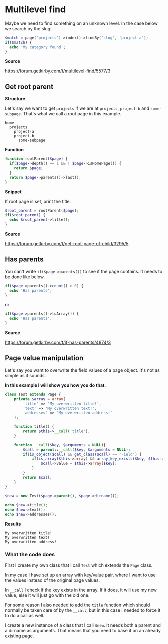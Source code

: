 # Multilevel find

Maybe we need to find something on an unknown level. In the case below we search by the slug:

```php
$match = page('projects')->index()->findBy('slug', 'project-a');
if($match) {
  echo 'My category found';
}
```

**Source**

https://forum.getkirby.com/t/multilevel-find/5577/3

## Get root parent

**Structure**

Let's say we want to get `projects` if we are at `projects`, `project-b` and `some-subpage`. That's what we call a root page in this example.

```text
home
  projects
    project-a
    project-b
      some-subpage
```

**Function**

```php
function rootParent($page) {
  if($page->depth() == 1 && ! $page->isHomePage()) {
    return $page;
  }
  return $page->parents()->last();
}
```

**Snippet**

If root page is set, print the title.

```php
$root_parent = rootParent($page);
if($root_parent) {
  echo $root_parent->title();
}
```

**Source**

https://forum.getkirby.com/t/get-root-page-of-child/3295/5

## Has parents

You can't write `if($page->parents())` to see if the page contains. It needs to be done like below.


```php
if($page->parents()->count() > 0) {
  echo 'Has parents';
}
```

or

```php
if($page->parents()->toArray()) {
  echo 'Has parents';
}
```

**Source**

https://forum.getkirby.com/t/if-has-parents/4874/3

## Page value manipulation

Let's say you want to overwrite the field values of a page object. It's not as simple as it sounds.

**In this example I will show you how you do that.**

```php
class Test extends Page {
	private $array = array(
		'title' => 'My overwritten title!',
		'text' => 'My overwritten text!',
		'addresses' => 'My overwritten address!'
	);

	function title() {
		return $this->__call('title');
	}

	function __call($key, $arguments = NULL){
		$call = parent::__call($key, $arguments = NULL);
		if(is_object($call) && get_class($call) == 'Field') {
			if(is_array($this->array) && array_key_exists($key, $this->array)) {
				$call->value = $this->array[$key];
			}
		}
		return $call;
	}
}
	
$new = new Test($page->parent(), $page->dirname());

echo $new->title();
echo $new->text();
echo $new->addresses();
```

**Results**

```text
My overwritten title!
My overwritten text!
My overwritten address!
```

### What the code does

First I create my own class that I call `Test` which extends the `Page` class.

In my case I have set up an array with key/value pair, where I want to use the values instead of the original page values.

In `__call` I check if the key exists in the array. If it does, it will use my new value, else it will just go with the old one.

For some reason I also needed to add the `title` function which should normally be taken care of by the `__call`, but in this case I needed to force it to do a call as well.

I create a new instance of a class that I call `$new`. It needs both a parent and a dirname as arguments. That means that you need to base it on an already existing page.